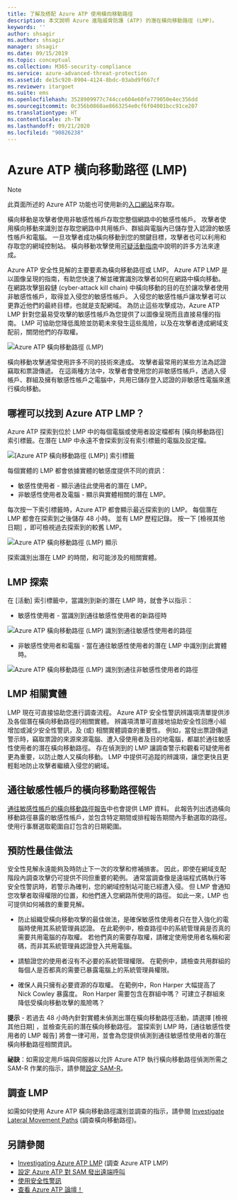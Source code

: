 ```yaml
---
title: 了解及搭配 Azure ATP 使用橫向移動路徑
description: 本文說明 Azure 進階威脅防護 (ATP) 的潛在橫向移動路徑 (LMP)。
keywords: ''
author: shsagir
ms.author: shsagir
manager: shsagir
ms.date: 09/15/2019
ms.topic: conceptual
ms.collection: M365-security-compliance
ms.service: azure-advanced-threat-protection
ms.assetid: de15c920-8904-4124-8bdc-03abd9f667cf
ms.reviewer: itargoet
ms.suite: ems
ms.openlocfilehash: 3528909977c744cce604e60fe779050e4ec356dd
ms.sourcegitcommit: 0c356b0860ae8663254e0cf6f04001bcc91ce207
ms.translationtype: HT
ms.contentlocale: zh-TW
ms.lasthandoff: 09/21/2020
ms.locfileid: "90826238"
---
```

# <a name="azure-atp-lateral-movement-paths-lmps"></a>Azure ATP 橫向移動路徑 (LMP) 

> [!NOTE]
> 此頁面所述的 Azure ATP 功能也可使用新的[入口網站](https://portal.cloudappsecurity.com)來存取。

橫向移動是攻擊者使用非敏感性帳戶存取您整個網路中的敏感性帳戶。 攻擊者使用橫向移動來識別並存取您網路中共用帳戶、群組與電腦內已儲存登入認證的敏感性帳戶和電腦。 一旦攻擊者成功橫向移動到您的關鍵目標，攻擊者也可以利用和存取您的網域控制站。 橫向移動攻擊使用[可疑活動指南](suspicious-activity-guide.md)中說明的許多方法來達成。

Azure ATP 安全性見解的主要要素為橫向移動路徑或 LMP。 Azure ATP LMP 是以圖像呈現的指南，有助您快速了解並確實識別攻擊者如何在網路中橫向移動。 在網路攻擊狙殺鏈 (cyber-attack kill chain) 中橫向移動的目的在於讓攻擊者使用非敏感性帳戶，取得並入侵您的敏感性帳戶。 入侵您的敏感性帳戶讓攻擊者可以更靠近他們的最終目標，也就是支配網域。 為防止這些攻擊成功，Azure ATP LMP 針對您最易受攻擊的敏感性帳戶為您提供了以圖像呈現而且直接易懂的指南。 LMP 可協助您降低風險並防範未來發生這些風險，以及在攻擊者達成網域支配前，關閉他們的存取權。

![Azure ATP 橫向移動路徑 (LMP)](media/atp-lmp.png)

橫向移動攻擊通常使用許多不同的技術來達成。 攻擊者最常用的某些方法為認證竊取和票證傳遞。 在這兩種方法中，攻擊者會使用您的非敏感性帳戶，透過入侵帳戶、群組及擁有敏感性帳戶之電腦中，共用已儲存登入認證的非敏感性電腦來進行橫向移動。

## <a name="where-can-i-find-azure-atp-lmps"></a>哪裡可以找到 Azure ATP LMP？

Azure ATP 探索到位於 LMP 中的每個電腦或使用者設定檔都有 [橫向移動路徑]  索引標籤。在潛在 LMP 中永遠不會探索到沒有索引標籤的電腦及設定檔。 

![[Azure ATP 橫向移動路徑 (LMP)] 索引標籤](media/lateral-movement-path-tab.png)

每個實體的 LMP 都會依據實體的敏感度提供不同的資訊： 
- 敏感性使用者 - 顯示通往此使用者的潛在 LMP。
- 非敏感性使用者及電腦 - 顯示與實體相關的潛在 LMP。 <br>

每次按一下索引標籤時，Azure ATP 都會顯示最近探索到的 LMP。 每個潛在 LMP 都會在探索到之後儲存 48 小時。 並有 LMP 歷程記錄。 按一下 [檢視其他日期]  ，即可檢視過去探索到的較舊 LMP。 

![Azure ATP 橫向移動路徑 (LMP) 顯示](media/atp-lmp-complete.png)

探索識別出潛在 LMP 的時間，和可能涉及的相關實體。 

## <a name="lmp-discovery"></a>LMP 探索

在 [活動] 索引標籤中，當識別到新的潛在 LMP 時，就會予以指示：
- 敏感性使用者 - 當識別到通往敏感性使用者的新路徑時

![Azure ATP 橫向移動路徑 (LMP) 識別到通往敏感性使用者的路徑](media/atp-lmp-activities.png)

- 非敏感性使用者和電腦 - 當在通往敏感性使用者的潛在 LMP 中識別到此實體時。

![Azure ATP 橫向移動路徑 (LMP) 識別到通往非敏感性使用者的路徑](media/atp-lateral-non-sensitive.png)

## <a name="lmp-related-entities"></a>LMP 相關實體
LMP 現在可直接協助您進行調查流程。 Azure ATP 安全性警訊辨識項清單提供涉及各個潛在橫向移動路徑的相關實體。 辨識項清單可直接地協助安全性回應小組增加或減少安全性警訊，及 (或) 相關實體調查的重要性。 例如，當發出票證傳遞警示時，竊取票證的來源來源電腦、遭入侵使用者及目的地電腦，都屬於通往敏感性使用者的潛在橫向移動路徑。 存在偵測到的 LMP 讓調查警示和觀看可疑使用者更為重要，以防止敵人又橫向移動。 LMP 中提供可追蹤的辨識項，讓您更快且更輕鬆地防止攻擊者繼續入侵您的網域。 

## <a name="lateral-movement-paths-to-sensitive-accounts-report"></a>通往敏感性帳戶的橫向移動路徑報告 
[通往敏感性帳戶的橫向移動路徑報告](investigate-lateral-movement-path.md)中也會提供 LMP 資料。 此報告列出透過橫向移動路徑暴露的敏感性帳戶，並包含特定期間或排程報告期間內手動選取的路徑。  使用行事曆選取範圍自訂包含的日期範圍。 

## <a name="preventative-best-practices"></a>預防性最佳做法
安全性見解永遠能夠及時防止下一次的攻擊和修補損害。 因此，即使在網域支配階段內調查攻擊仍可提供不同但重要的範例。 通常當調查像是遠端程式碼執行等安全性警訊時，若警示為確判，您的網域控制站可能已經遭入侵。 但 LMP 會通知您攻擊者取得權限的位置，和他們進入您網路所使用的路徑。 如此一來，LMP 也可提供如何補救的重要見解。  

- 防止組織受橫向移動攻擊的最佳做法，是確保敏感性使用者只在登入強化的電腦時使用其系統管理員認證。 在此範例中，檢查路徑中的系統管理員是否真的需要共用電腦的存取權。 若他們真的需要存取權，請確定使用使用者名稱和密碼，而非其系統管理員認證登入共用電腦。

- 請驗證您的使用者沒有不必要的系統管理權限。 在範例中，請檢查共用群組的每個人是否都真的需要已暴露電腦上的系統管理員權限。

- 確保人員只擁有必要資源的存取權。 在範例中，Ron Harper 大幅提高了 Nick Cowley 暴露度。 Ron Harper 需要包含在群組中嗎？ 可建立子群組來降低受橫向移動攻擊的風險嗎？

**提示** - 若過去 48 小時內針對實體未偵測出潛在橫向移動路徑活動，請選擇 [檢視其他日期]  ，並檢查先前的潛在橫向移動路徑。 當探索到 LMP 時，[通往敏感性使用者的 LMP 報告]  將會一律可用，並會為您提供偵測到通往敏感性使用者的潛在橫向移動路徑相關資訊。 

**祕訣**：如需設定用戶端與伺服器以允許 Azure ATP 執行橫向移動路徑偵測所需之 SAM-R 作業的指示，請參閱[設定 SAM-R](install-step8-samr.md)。


## <a name="investigating-lmps"></a>調查 LMP
如需如何使用 Azure ATP 橫向移動路徑識別並調查的指示，請參閱 [Investigate Lateral Movement Paths](investigate-lateral-movement-path.md) (調查橫向移動路徑)。


## <a name="see-also"></a>另請參閱
- [Investigating Azure ATP LMP](investigate-lateral-movement-path.md) (調查 Azure ATP LMP)
- [設定 Azure ATP 對 SAM 發出遠端呼叫](install-step8-samr.md)
- [使用安全性警訊](working-with-suspicious-activities.md)
- [查看 Azure ATP 論壇！](https://aka.ms/azureatpcommunity)
